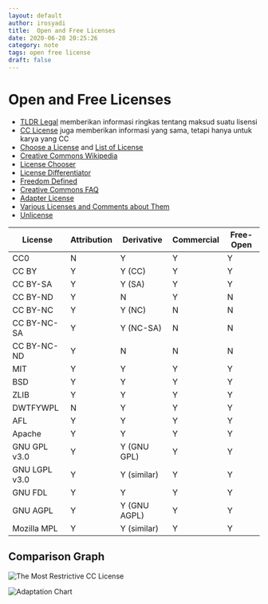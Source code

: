 ```yaml
---
layout: default
author: irosyadi
title:  Open and Free Licenses
date: 2020-06-28 20:25:26
category: note
tags: open free license
draft: false
---
```


# Open and Free Licenses

- [TLDR Legal](https://tldrlegal.com) memberikan informasi ringkas tentang maksud suatu lisensi
- [CC License](https://creativecommons.org/licenses/) juga memberikan informasi yang sama, tetapi hanya untuk karya yang CC
- [Choose a License](https://choosealicense.com/appendix/) and [List of License](https://choosealicense.com/licenses/)
- [Creative Commons Wikipedia](https://en.wikipedia.org/wiki/Creative_Commons_license)
- [License Chooser](https://three.org/openart/license_chooser/)
- [License Differentiator](https://oss-watch.ac.uk/apps/licdiff/)
- [Freedom Defined](https://freedomdefined.org/Licenses)
- [Creative Commons FAQ](https://creativecommons.org/faq/)
- [Adapter License](https://discourse.col.org/t/if-i-derive-or-adapt-material-offered-under-a-creative-commons-license-which-cc-license-s-can-i-use/160)
- [Various Licenses and Comments about Them](https://www.gnu.org/licenses/license-list.html#FreeDocumentationLicenses)
- [Unlicense](https://unlicense.org/)


|    License    | Attribution |  Derivative  | Commercial | Free-Open |
| ------------- | ----------- | ------------ | ---------- | --------- |
| CC0           | N           | Y            | Y          | Y         |
| CC BY         | Y           | Y (CC)       | Y          | Y         |
| CC BY-SA      | Y           | Y (SA)       | Y          | Y         |
| CC BY-ND      | Y           | N            | Y          | N         |
| CC BY-NC      | Y           | Y (NC)       | N          | N         |
| CC BY-NC-SA   | Y           | Y (NC-SA)    | N          | N         |
| CC BY-NC-ND   | Y           | N            | N          | N         |
| MIT           | Y           | Y            | Y          | Y         |
| BSD           | Y           | Y            | Y          | Y         |
| ZLIB          | Y           | Y            | Y          | Y         |
| DWTFYWPL      | N           | Y            | Y          | Y         |
| AFL           | Y           | Y            | Y          | Y         |
| Apache        | Y           | Y            | Y          | Y         |
| GNU GPL v3.0  | Y           | Y (GNU GPL)  | Y          | Y         |
| GNU LGPL v3.0 | Y           | Y (similar)  | Y          | Y         |
| GNU FDL       | Y           | Y            | Y          | Y         |
| GNU AGPL      | Y           | Y (GNU AGPL) | Y          | Y         |
| Mozilla MPL   | Y           | Y (similar)  | Y          | Y         |



## Comparison Graph
![The Most Restrictive CC License](https://aws1.discourse-cdn.com/business6/uploads/col1/optimized/1X/49bebbf940fcd713a1b76d10aeb127f595a84615_2_690x372.PNG)

![Adaptation Chart](https://aws1.discourse-cdn.com/business6/uploads/col1/optimized/1X/c3f2821a0cafc2a299cfdf46d65805dcc71fb995_2_690x224.png)